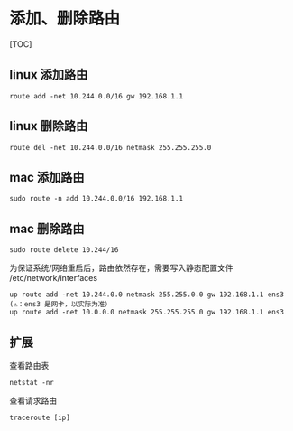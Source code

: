 # 添加、删除路由

[TOC]

## linux 添加路由
```
route add -net 10.244.0.0/16 gw 192.168.1.1
```

## linux 删除路由
```
route del -net 10.244.0.0/16 netmask 255.255.255.0
```

## mac 添加路由
```
sudo route -n add 10.244.0.0/16 192.168.1.1
```

## mac 删除路由
```
sudo route delete 10.244/16
```

为保证系统/网络重启后，路由依然存在，需要写入静态配置文件 /etc/network/interfaces
```
up route add -net 10.244.0.0 netmask 255.255.0.0 gw 192.168.1.1 ens3  (⚠️：ens3 是网卡，以实际为准）
up route add -net 10.0.0.0 netmask 255.255.255.0 gw 192.168.1.1 ens3
```

## 扩展

查看路由表
```
netstat -nr
```

查看请求路由
```
traceroute [ip]
```